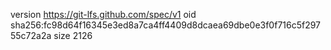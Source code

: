 version https://git-lfs.github.com/spec/v1
oid sha256:fc98d64f16345e3ed8a7ca4ff4409d8dcaea69dbe0e3f0f716c5f29755c72a2a
size 2126
